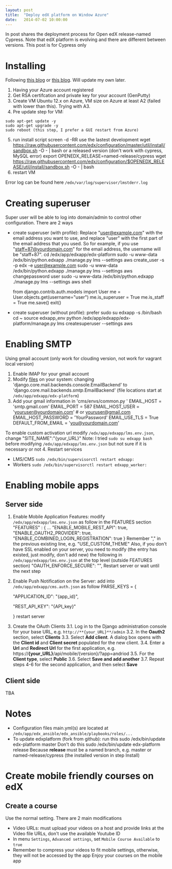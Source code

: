 ```yaml
---
layout: post
title:  "Deploy edX platform on Window Azure"
date:   2014-07-02 10:00:00
---
```


In post shares the deployment process for Open edX release-named Cypress.
Note that edX platform is evolving and there are different between versions. This post is for Cypress only

# Installing
Following [this blog](https://jonsan21.wordpress.com/2015/04/24/installing-open-edx-on-microsoft-azure-2/) or [this blog](http://timsneath.com/installing-open-edx-on-microsoft-azure/). Will update my own later.

1. Having your Azure account registered
2. Get RSA certifcation and private key for your account (GenPutty)
3. Create VM Ubuntu 12.x on Azure, VM size on Azure at least A2 (failed with lower than this). Trying with A3.
4. Pre update step for VM: 
```
sudo apt-get update -y
sudo apt-get upgrade -y
sudo reboot (this step, I prefer a GUI restart from Azure)
```
5. run install script
    screen -d -RR
use the lastest development
    wget https://raw.githubusercontent.com/edx/configuration/master/util/install/sandbox.sh -O - | bash
or a released version (don't work with cypress, MySQL error)
    export OPENEDX_RELEASE=named-release/cypress
    wget https://raw.githubusercontent.com/edx/configuration/$OPENEDX_RELEASE/util/install/sandbox.sh -O - | bash
6. restart VM

Error log can be found here `/edx/var/log/supervisor/lmstderr.log`
# Creating superuser
Super user will be able to log into domain/admin to control other configuration. There are 2 ways
* create superuser (with profile): Replace "user@example.com" with the email address you want to use, and replace "user" with the first part of the email address that you used. So for example, if you use "staff+87@yourdomain.com" for the email address, the username will be "staff+87".
	cd /edx/app/edxapp/edx-platform
	sudo -u www-data /edx/bin/python.edxapp ./manage.py lms --settings aws create_user -s -p edx -e user@example.com
	sudo -u www-data /edx/bin/python.edxapp ./manage.py lms --settings aws changepassword user
	sudo -u www-data /edx/bin/python.edxapp ./manage.py lms --settings aws shell

	from django.contrib.auth.models import User
	me = User.objects.get(username="user")
	me.is_superuser = True
	me.is_staff = True
	me.save()
	exit()
* create superuser (without profile): prefer
	sudo su edxapp -s /bin/bash
	cd ~
	source edxapp_env
	python /edx/app/edxapp/edx-platform/manage.py lms createsuperuser --settings aws

# Enabling SMTP
Using gmail account (only work for clouding version, not work for vagrant local version)
1. Enable IMAP for your gmail account
2. Modify [files](https://github.com/edx/edx-platform/search?q=django.core.mail.backends.console.EmailBackend&type=Code) on your system: changing 'django.core.mail.backends.console.EmailBackend' to 'django.core.mail.backends.*smtp*.EmailBackend' (file locations start at `/edx/app/edxapp/edx-platform`)
3. Add your gmail information in 'cms/envs/common.py '
	EMAIL_HOST = 'smtp.gmail.com' 
	EMAIL_PORT = 587 
	EMAIL_HOST_USER = 'youruser@yourdomain.com' # or youruser@gmail.com 
	EMAIL_HOST_PASSWORD = 'YourPassword' 
	EMAIL_USE_TLS = True 
	DEFAULT_FROM_EMAIL = 'you@yourdomain.com'

<!-- also change in /edx/app/edx_ansible/edx_ansible/playbooks/roles/edxapp/defaults/main.yml
	EDXAPP_EMAIL_BACKEND: 'django.core.mail.backends.smtp.EmailBackend'
	EDXAPP_EMAIL_HOST: 'localhost'
	EDXAPP_EMAIL_PORT: 25
	EDXAPP_EMAIL_USE_TLS: False
	EDXAPP_EMAIL_HOST_USER: ''
	EDXAPP_EMAIL_HOST_PASSWORD: '' -->

To enable custom activation url modify `/edx/app/edxapp/lms.env.json`, change
	"SITE_NAME":"{your_URL}"
Note: I tried `sudo su edxapp bash` before modifying `/edx/app/edxapp/lms.env.json` but not sure if it is necessary or not
4. Restart services
* LMS/CMS `sudo /edx/bin/supervisorctl restart edxapp:`
* Workers `sudo /edx/bin/supervisorctl restart edxapp_worker:`

# Enabling mobile apps
## Server side
1. Enable Mobile Application Features: modify `/edx/app/edxapp/lms.env.json` as follow in the FEATURES section
	"FEATURES" : {
		...
		"ENABLE_MOBILE_REST_API": true,
		"ENABLE_OAUTH2_PROVIDER": true,
		"ENABLE_COMBINED_LOGIN_REGISTRATION": true
	}
Remember "," in the previous existing line, e.g. "USE_CUSTOM_THEME"
Also, if you don't have SSL enabled on your server, you need to modify (the entry has existed, just modify, don't add new) the following in `/edx/app/edxapp/lms.env.json` at the top level (outside FEATURES section)
	"OAUTH_ENFORCE_SECURE": "",
Restart server or wait until the next step
2. Enable Push Notification on the Server: add into `/edx/app/edxapp/cms.auth.json` as follow 
	PARSE_KEYS = {

	  "APPLICATION_ID": "{app_id}",

	  "REST_API_KEY": "{API_key}"

	}
restart server
3. Create the OAuth Clients
3.1. Log in to the Django administration console for your base URL, e.g. `http://**{your_URL}**/admin`
3.2. In the **Oauth2** section, select **Clients**
3.3. Select **Add client**. A dialog box opens with the **Client id** and **Client secret** populated for the new client.
3.4. Enter a **Url** and **Redirect Url** for the first application, e.g. https://**{your_URL}**/api/mobile/{version}/?app=andriod
3.5. For the **Client type**, select **Public**
3.6. Select **Save and add another**
3.7. Repeat steps 4-6 for the second application, and then select **Save**
## Client side
TBA
# Notes
* Configuration files main.yml(s) are located at `/edx/app/edx_ansible/edx_ansible/playbooks/roles/...`
* To update edxplatform (fork from github): run this
	sudo /edx/bin/update edx-platform master
Don't do this
	sudo /edx/bin/update edx-platform release
Because **release** must be a named branch, e.g. master or named-release/cypress (the installed version in step Install)

# Create mobile friendly courses on edX
## Create a course
Use the normal setting. There are 2 main modifications
* Video URLs: must upload your videos on a host and provide links at the Video file URLs, don't use the available Youtube ID 
* In menu `Settings`, `Advanced settings`, set `Mobile Course Available` to `true`
* Remember to compress your videos to fit mobile settings, otherwise, they will not be accessed by the app
Enjoy your courses on the mobile app
